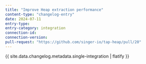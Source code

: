 ```yaml
---
title: "Improve Heap extraction performance"
content-type: "changelog-entry"
date: 2024-07-11
entry-type: 
entry-category: integration
connection-id: 
connection-version: 
pull-request: "https://github.com/singer-io/tap-heap/pull/20"
---
```

{{ site.data.changelog.metadata.single-integration | flatify }}